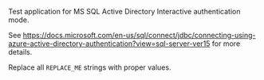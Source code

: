 Test application for MS SQL Active Directory Interactive authentication mode.

See https://docs.microsoft.com/en-us/sql/connect/jdbc/connecting-using-azure-active-directory-authentication?view=sql-server-ver15 for more details.

Replace all `REPLACE_ME` strings with proper values.
